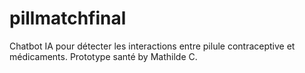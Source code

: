 # pillmatchfinal
Chatbot IA pour détecter les interactions entre pilule contraceptive et médicaments. Prototype santé by Mathilde C.
